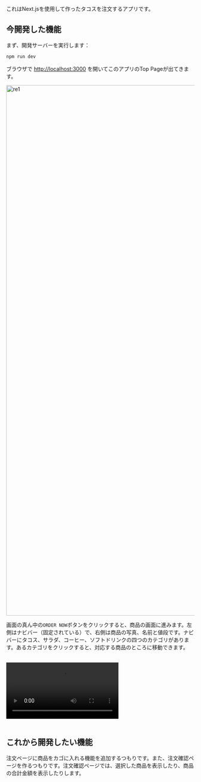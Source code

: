 これはNext.jsを使用して作ったタコスを注文するアプリです。

## 今開発した機能

まず、開発サーバーを実行します：

```bash
npm run dev
```

ブラウザで [http://localhost:3000](http://localhost:3000) を開いてこのアプリのTop Pageが出てきます。

<img width="1413" alt="re1" src="https://github.com/carolcrush/carol-tacos/assets/102743332/c4bb7422-7cbd-4aa7-af20-4cde630e06a7">

<br>

画面の真ん中の`ORDER NOW`ボタンをクリックすると、商品の画面に進みます。左側はナビバー（固定されている）で、右側は商品の写真、名前と値段です。ナビバーにタコス、サラダ、コーヒー、ソフトドリンクの四つのカテゴリがあります。あるカテゴリをクリックすると、対応する商品のところに移動できます。

<br>
<div><video src="https://github.com/carolcrush/carol-tacos/assets/102743332/b7b0bc79-de99-4be1-ac0b-39dcf1df4c14" autoplay></div>


<br>

## これから開発したい機能
注文ページに商品をカゴに入れる機能を追加するつもりです。また、注文確認ページを作るつもりです。注文確認ページでは、選択した商品を表示したり、商品の合計金額を表示したりします。

